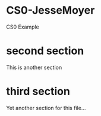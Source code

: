 # CS0-JesseMoyer
CS0 Example

# second section
This is another section

# third section
Yet another section for this file...